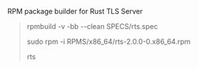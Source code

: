 RPM package builder for Rust TLS Server

> rpmbuild -v -bb --clean SPECS/rts.spec
>
> sudo rpm -i RPMS/x86_64/rts-2.0.0-0.x86_64.rpm
>
> rts
